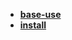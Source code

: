 * [**base-use**](/Network/prometheus/base-use/README)  
* [**install**](/Network/prometheus/install/README)  
